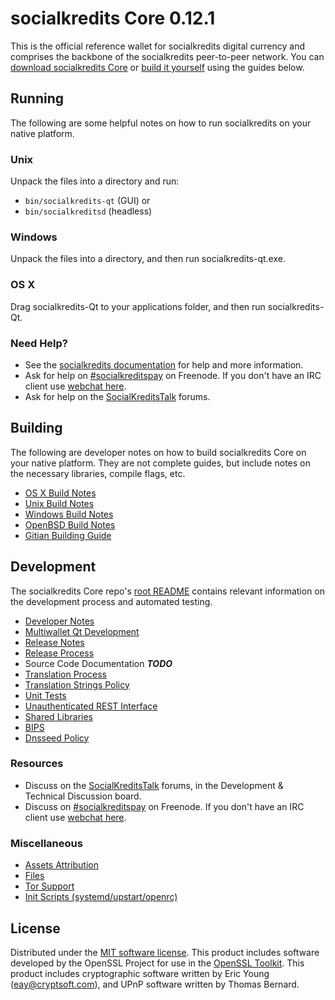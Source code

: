 socialkredits Core 0.12.1
=====================

This is the official reference wallet for socialkredits digital currency and comprises the backbone of the socialkredits peer-to-peer network. You can [download socialkredits Core](https://www.socialkredits.org/downloads/) or [build it yourself](#building) using the guides below.

Running
---------------------
The following are some helpful notes on how to run socialkredits on your native platform.

### Unix

Unpack the files into a directory and run:

- `bin/socialkredits-qt` (GUI) or
- `bin/socialkreditsd` (headless)

### Windows

Unpack the files into a directory, and then run socialkredits-qt.exe.

### OS X

Drag socialkredits-Qt to your applications folder, and then run socialkredits-Qt.

### Need Help?

* See the [socialkredits documentation](https://socialkreditspay.atlassian.net/wiki/display/DOC)
for help and more information.
* Ask for help on [#socialkreditspay](http://webchat.freenode.net?channels=socialkreditspay) on Freenode. If you don't have an IRC client use [webchat here](http://webchat.freenode.net?channels=socialkreditspay).
* Ask for help on the [SocialKreditsTalk](https://socialkreditstalk.org/) forums.

Building
---------------------
The following are developer notes on how to build socialkredits Core on your native platform. They are not complete guides, but include notes on the necessary libraries, compile flags, etc.

- [OS X Build Notes](build-osx.md)
- [Unix Build Notes](build-unix.md)
- [Windows Build Notes](build-windows.md)
- [OpenBSD Build Notes](build-openbsd.md)
- [Gitian Building Guide](gitian-building.md)

Development
---------------------
The socialkredits Core repo's [root README](/README.md) contains relevant information on the development process and automated testing.

- [Developer Notes](developer-notes.md)
- [Multiwallet Qt Development](multiwallet-qt.md)
- [Release Notes](release-notes.md)
- [Release Process](release-process.md)
- Source Code Documentation ***TODO***
- [Translation Process](translation_process.md)
- [Translation Strings Policy](translation_strings_policy.md)
- [Unit Tests](unit-tests.md)
- [Unauthenticated REST Interface](REST-interface.md)
- [Shared Libraries](shared-libraries.md)
- [BIPS](bips.md)
- [Dnsseed Policy](dnsseed-policy.md)

### Resources
* Discuss on the [SocialKreditsTalk](https://socialkreditstalk.org/) forums, in the Development & Technical Discussion board.
* Discuss on [#socialkreditspay](http://webchat.freenode.net/?channels=socialkreditspay) on Freenode. If you don't have an IRC client use [webchat here](http://webchat.freenode.net/?channels=socialkreditspay).

### Miscellaneous
- [Assets Attribution](assets-attribution.md)
- [Files](files.md)
- [Tor Support](tor.md)
- [Init Scripts (systemd/upstart/openrc)](init.md)

License
---------------------
Distributed under the [MIT software license](http://www.opensource.org/licenses/mit-license.php).
This product includes software developed by the OpenSSL Project for use in the [OpenSSL Toolkit](https://www.openssl.org/). This product includes
cryptographic software written by Eric Young ([eay@cryptsoft.com](mailto:eay@cryptsoft.com)), and UPnP software written by Thomas Bernard.
